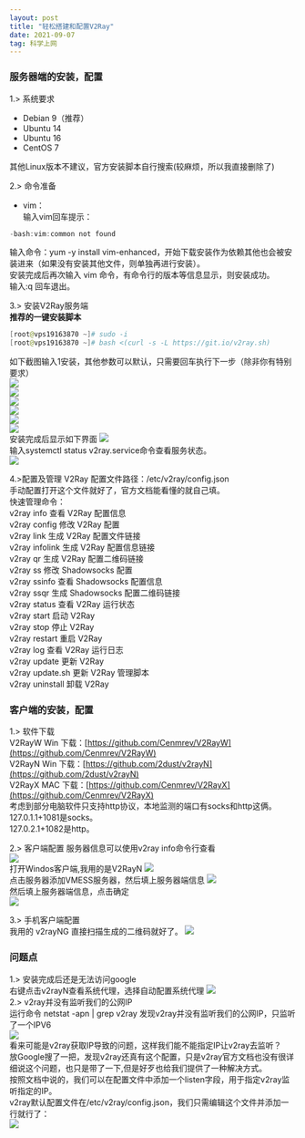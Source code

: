 ```yaml
---
layout: post
title: "轻松搭建和配置V2Ray"
date: 2021-09-07
tag: 科学上网 
---
```


###  服务器端的安装，配置
1.>  系统要求 
* Debian 9（推荐）
* Ubuntu 14
* Ubuntu 16
* CentOS 7

其他Linux版本不建议，官方安装脚本自行搜索(较麻烦，所以我直接删除了)  

2.>  命令准备  
* vim：  
输入vim回车提示： 
```powershell
-bash:vim:common not found
```
输入命令：yum -y install vim-enhanced，开始下载安装作为依赖其他也会被安装进来（如果没有安装其他文件，则单独再进行安装）。  
安装完成后再次输入 vim 命令，有命令行的版本等信息显示，则安装成功。  
输入:q 回车退出。

3.> 安装V2Ray服务端  
**推荐的一键安装脚本**  
```powershell
[root@vps19163870 ~]# sudo -i
[root@vps19163870 ~]# bash <(curl -s -L https://git.io/v2ray.sh)
```


如下截图输入1安装，其他参数可以默认，只需要回车执行下一步（除非你有特别要求）   
![](/images/posts/v2ray/1.png)  
![](/images/posts/v2ray/2.png)  
![](/images/posts/v2ray/3.png)  
![](/images/posts/v2ray/4.png)  
![](/images/posts/v2ray/5.png)  
![](/images/posts/v2ray/6.png)  
安装完成后显示如下界面
![](/images/posts/v2ray/7.png)  
输入systemctl status v2ray.service命令查看服务状态。  
![](/images/posts/v2ray/8.png)

4.>配置及管理
V2Ray 配置文件路径：/etc/v2ray/config.json  
手动配置打开这个文件就好了，官方文档能看懂的就自己填。  
快速管理命令：  
v2ray info 查看 V2Ray 配置信息  
v2ray config 修改 V2Ray 配置  
v2ray link 生成 V2Ray 配置文件链接  
v2ray infolink 生成 V2Ray 配置信息链接  
v2ray qr 生成 V2Ray 配置二维码链接  
v2ray ss 修改 Shadowsocks 配置  
v2ray ssinfo 查看 Shadowsocks 配置信息  
v2ray ssqr 生成 Shadowsocks 配置二维码链接  
v2ray status 查看 V2Ray 运行状态  
v2ray start 启动 V2Ray  
v2ray stop 停止 V2Ray  
v2ray restart 重启 V2Ray  
v2ray log 查看 V2Ray 运行日志  
v2ray update 更新 V2Ray  
v2ray update.sh 更新 V2Ray 管理脚本  
v2ray uninstall 卸载 V2Ray  

###  客户端的安装，配置
1.> 软件下载  
V2RayW Win
下载：[https://github.com/Cenmrev/V2RayW](https://github.com/Cenmrev/V2RayW)  
V2RayN Win
下载：[https://github.com/2dust/v2rayN](https://github.com/2dust/v2rayN)  
V2RayX MAC
下载：[https://github.com/Cenmrev/V2RayX](https://github.com/Cenmrev/V2RayX)  
考虑到部分电脑软件只支持http协议，本地监测的端口有socks和http这俩。  
127.0.1.1+1081是socks。  
127.0.2.1+1082是http。  

2.> 客户端配置
服务器信息可以使用v2ray info命令行查看  
![](/images/posts/v2ray/9.png)  
打开Windos客户端,我用的是V2RayN
![](/images/posts/v2ray/10.png)  
点击服务器添加VMESS服务器，然后填上服务器端信息
![](/images/posts/v2ray/11.png)  
然后填上服务器端信息，点击确定  
![](/images/posts/v2ray/12.png)  
 
3.> 手机客户端配置  
我用的 v2rayNG 直接扫描生成的二维码就好了。
![](/images/posts/v2ray/14.png)  
###  问题点
1.> 安装完成后还是无法访问google  
右键点击v2rayN查看系统代理，选择自动配置系统代理
![](/images/posts/v2ray/13.png)  
2.> v2ray并没有监听我们的公网IP  
运行命令 netstat -apn | grep v2ray 发现v2ray并没有监听我们的公网IP，只监听了一个IPV6  
![](/images/posts/v2ray/16.png)  
看来可能是v2ray获取IP导致的问题，这样我们能不能指定IP让v2ray去监听？  
放Google搜了一把，发现v2ray还真有这个配置，只是v2ray官方文档也没有很详细说这个问题，也只是带了一下,但是好歹也给我们提供了一种解决方式。  
按照文档中说的，我们可以在配置文件中添加一个listen字段，用于指定v2ray监听指定的IP。  
v2ray默认配置文件在/etc/v2ray/config.json，我们只需编辑这个文件并添加一行就行了：  
![](/images/posts/v2ray/17.png) 





